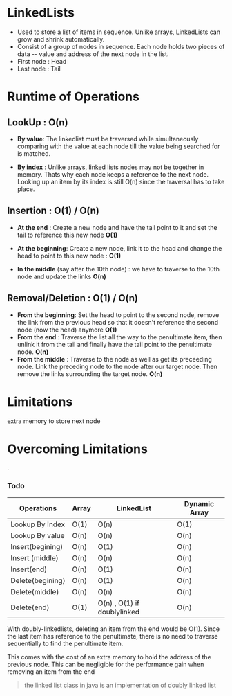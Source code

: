 # LinkedLists

- Used to store a list of items in sequence. Unlike arrays, LinkedLists can grow and shrink automatically.  
- Consist of a group of nodes in sequence. Each node holds two pieces of data -- value and address of the next node in the list.
- First node : Head  
- Last node : Tail


# Runtime of Operations

## LookUp : O(n)

- **By value**: The linkedlist must be traversed while simultaneously comparing with the value at each node till the value being searched for is matched.

- **By index** : Unlike arrays, linked lists nodes may not be together in memory. Thats why each node keeps a reference to the next node. Looking up an item by its index is still O(n) since the traversal has to take place.

## Insertion : O(1) / O(n)

- **At the end** : Create a new node and have the tail point to it and set the tail to reference this new node **O(1)**

- **At the beginning**: Create a new node, link it to the head and change the head to point to this new node : **O(1)**

- **In the middle** (say after the 10th node) : we have to traverse to the 10th node and update the links **O(n)**

## Removal/Deletion : O(1) / O(n)

- **From the beginning**: Set the head to point to the second node, remove the link from the previous head so that it doesn't reference the second node (now the head) anymore **O(1)**
- **From the end** : Traverse the list all the way to the penultimate item, then unlink it from the tail and finally have the tail point to the penultimate node. **O(n)**
- **From the middle** : Traverse to the node as well as get its preceeding node. Link the preceding node to the node after our target node. Then remove the links surrounding the target node. **O(n)**



# Limitations
extra memory to store next node



# Overcoming Limitations

.

### Todo



Operations | Array | LinkedList | Dynamic Array
| --- | --- | --- | --- |
| Lookup By Index | O(1) | O(n)  | O(1)
| Lookup By value | O(n) | O(n)  | O(n)
| Insert(begining) | O(n) | O(1) | O(n)
| Insert (middle) | O(n) | O(n) | O(n)
| Insert(end) | O(n) | O(1) | O(n)
| Delete(begining) | O(n) | O(1) | O(n)
| Delete(middle) | O(n) | O(n) | O(n)
| Delete(end) | O(1) | O(n) , O(1) if doublylinked | O(n)

With doubly-linkedlists, deleting an item from the end would be O(1). Since the last item has reference to the penultimate, there is no need to traverse sequentially to find the penultimate item.

This comes with the cost of an extra memory to hold the address of the previous node. This can be negligible for the performance gain when removing an item from the end

> the linked list class in java is an implementation of doubly linked list
